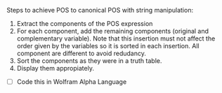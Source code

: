  Steps to achieve POS to canonical POS with string manipulation:

 1. Extract the components of the POS expression
 2. For each component, add the remaining components (original and complementary variable). Note that this insertion must not affect the order given by the variables so it is sorted in each insertion. All component are different to avoid redudancy.
 3. Sort the components as they were in a truth table.
 4. Display them appropiately.
 
 - [ ] Code this in Wolfram Alpha Language




 
